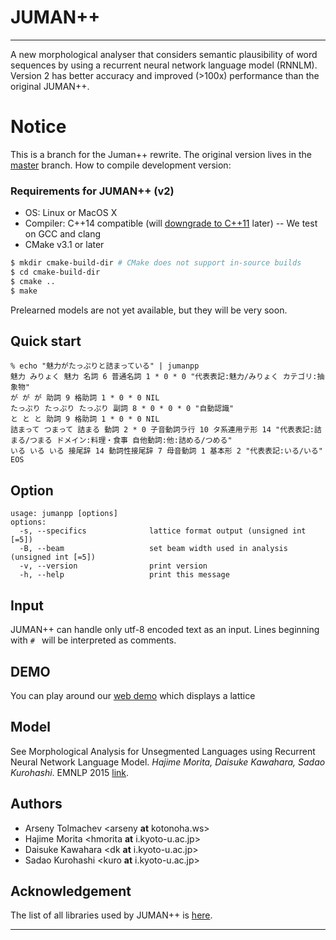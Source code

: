 # JUMAN++
-----
A new morphological analyser that considers semantic plausibility of 
word sequences by using a recurrent neural network language model (RNNLM).
Version 2 has better accuracy and improved (>100x) performance than
the original JUMAN++.

# Notice

This is a branch for the Juman++ rewrite.
The original version lives in the [master](https://github.com/ku-nlp/jumanpp/tree/master) branch.
How to compile development version:

### Requirements for JUMAN++ (v2)

- OS: Linux or MacOS X
- Compiler: C++14 compatible (will [downgrade to C++11](https://github.com/ku-nlp/jumanpp/issues/20) later)
-- We test on GCC and clang
- CMake v3.1 or later

```bash
$ mkdir cmake-build-dir # CMake does not support in-source builds
$ cd cmake-build-dir
$ cmake ..
$ make
```

Prelearned models are not yet available, but they will be very soon.

## Quick start
```
% echo "魅力がたっぷりと詰まっている" | jumanpp
魅力 みりょく 魅力 名詞 6 普通名詞 1 * 0 * 0 "代表表記:魅力/みりょく カテゴリ:抽象物"
が が が 助詞 9 格助詞 1 * 0 * 0 NIL
たっぷり たっぷり たっぷり 副詞 8 * 0 * 0 * 0 "自動認識"
と と と 助詞 9 格助詞 1 * 0 * 0 NIL
詰まって つまって 詰まる 動詞 2 * 0 子音動詞ラ行 10 タ系連用テ形 14 "代表表記:詰まる/つまる ドメイン:料理・食事 自他動詞:他:詰める/つめる"
いる いる いる 接尾辞 14 動詞性接尾辞 7 母音動詞 1 基本形 2 "代表表記:いる/いる"
EOS
```

## Option
```
usage: jumanpp [options] 
options:
  -s, --specifics              lattice format output (unsigned int [=5])
  -B, --beam                   set beam width used in analysis (unsigned int [=5])
  -v, --version                print version
  -h, --help                   print this message
```

## Input
JUMAN++ can handle only utf-8 encoded text as an input.
Lines beginning with `# ` will be interpreted as comments.

## DEMO
You can play around our [web demo](http://tulip.kuee.kyoto-u.ac.jp/demo/jumanpp_lattice?text=%E5%A4%96%E5%9B%BD%E4%BA%BA%E5%8F%82%E6%94%BF%E6%A8%A9%E3%81%AB%E5%AF%BE%E3%81%99%E3%82%8B%E8%80%83%E3%81%88%E6%96%B9%E3%81%AE%E9%81%95%E3%81%84)
which displays a lattice

## Model

See Morphological Analysis for Unsegmented Languages using Recurrent Neural Network Language Model. *Hajime Morita, Daisuke Kawahara, Sadao Kurohashi*. EMNLP 2015 [link](http://aclweb.org/anthology/D/D15/D15-1276.pdf).


## Authors
* Arseny Tolmachev <arseny **at** kotonoha.ws>
* Hajime Morita <hmorita  **at** i.kyoto-u.ac.jp>  
* Daisuke Kawahara <dk  **at** i.kyoto-u.ac.jp>  
* Sadao Kurohashi <kuro  **at** i.kyoto-u.ac.jp>

## Acknowledgement
The list of all libraries used by JUMAN++ is [here](libs/README.md).


----
